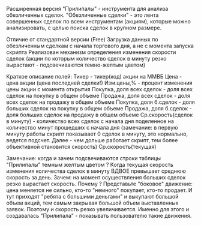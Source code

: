 Расширенная версия "Прилипалы" - инструмента для анализа обезличенных сделок. "Обезличенные сделки" - это лента совершенных сделок по всем инструментам (акциям), которые можно анализировать, с целью поиска сделок в крупном размере.

Отличие от стандартной версии (Free)
Загрузка данных по обезличенным сделкам с начала торгового дня, а не с момента запуска скрипта
Реализован механизм определения изменения скорости сделок (акции по которым количество сделок в минуту резко вырастают - подсвечиваются темно-желтым цветом)

Краткое описание полей:
    Тикер - тикер(код) акции на ММВБ
    Цена - цена акции (цена последней сделки!)
    Изм.цены,% - процент изменения цены акции с момента открытия
    Покупка, доля всех сделок - доля всех сделок на покупку в общем объеме
    Продажа, доля всех сделок - доля всех сделок на продажу в общем объеме
    Покупка, доля б.сделок - доля больших сделок на покупку в общем объеме
    Продажа, доля б.сделок - доля больших сделок на продажу в общем объеме
    Ср.скорость(сделок в минуту) - количество всех сделок с начала дня поделенное на количество минут прошедших с начала дня (замечание: в первую минуту работы скрипт показывает 0 сделок в минуту, это нормально, ведется подсчет. Далее - чем дольше работает скрипт, тем более объективной становится скорость)
    Ср.скорость(текущая)


Замечание: когда и зачем подсвечиваются строки таблицы "Прилипалы" темным желтым цветом ? Когда текущая скорость изменения количества сделок в минуту ВДВОЕ превышает среднюю скорость за день. Зачем: на момент осуществления больших сделок резко вырастает скорость. Почему ? Представьте "боковое" движение: цена меняется не сильно, кто-то "немного" покупает, кто-то продает. И тут приходят "ребята с большими деньгами" и выкупают большой объем акций, тем самым закрывая большой объем выставленных заявок. Поэтому и скорость резко увеличивается. Именно для этого и создавалась "Прилипала" - показывать пользователю такие движения.